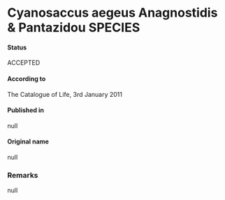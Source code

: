 # Cyanosaccus aegeus Anagnostidis & Pantazidou SPECIES

#### Status
ACCEPTED

#### According to
The Catalogue of Life, 3rd January 2011

#### Published in
null

#### Original name
null

### Remarks
null
